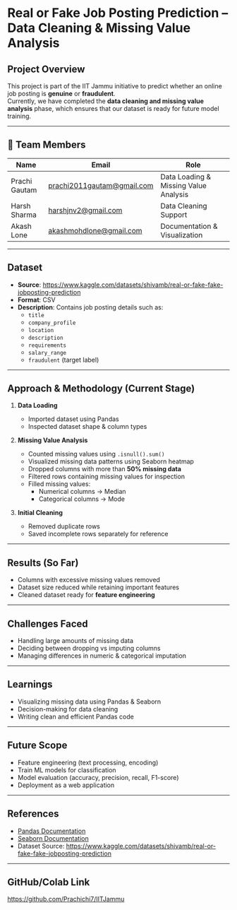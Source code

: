 # Real or Fake Job Posting Prediction – Data Cleaning & Missing Value Analysis

## Project Overview
This project is part of the IIT Jammu initiative to predict whether an online job posting is **genuine** or **fraudulent**.  
Currently, we have completed the **data cleaning and missing value analysis** phase, which ensures that our dataset is ready for future model training.

---

## 👥 Team Members

| Name           | Email                       | Role |
|----------------|-----------------------------|------|
| Prachi Gautam  | prachi2011gautam@gmail.com  | Data Loading & Missing Value Analysis |
| Harsh Sharma   | harshjnv2@gmail.com         | Data Cleaning Support |
| Akash Lone     | akashmohdlone@gmail.com     | Documentation & Visualization |

---

## Dataset
- **Source**: https://www.kaggle.com/datasets/shivamb/real-or-fake-fake-jobposting-prediction
- **Format**: CSV
- **Description**: Contains job posting details such as:
  - `title`
  - `company_profile`
  - `location`
  - `description`
  - `requirements`
  - `salary_range`
  - `fraudulent` (target label)

---

## Approach & Methodology (Current Stage)
1. **Data Loading**
   - Imported dataset using Pandas
   - Inspected dataset shape & column types

2. **Missing Value Analysis**
   - Counted missing values using `.isnull().sum()`
   - Visualized missing data patterns using Seaborn heatmap
   - Dropped columns with more than **50% missing data**
   - Filtered rows containing missing values for inspection
   - Filled missing values:
     - Numerical columns → Median
     - Categorical columns → Mode

3. **Initial Cleaning**
   - Removed duplicate rows
   - Saved incomplete rows separately for reference

---

## Results (So Far)
- Columns with excessive missing values removed
- Dataset size reduced while retaining important features
- Cleaned dataset ready for **feature engineering**

---

## Challenges Faced
- Handling large amounts of missing data
- Deciding between dropping vs imputing columns
- Managing differences in numeric & categorical imputation

---

## Learnings
- Visualizing missing data using Pandas & Seaborn
- Decision-making for data cleaning
- Writing clean and efficient Pandas code

---

## Future Scope
- Feature engineering (text processing, encoding)
- Train ML models for classification
- Model evaluation (accuracy, precision, recall, F1-score)
- Deployment as a web application

---

## References
- [Pandas Documentation](https://pandas.pydata.org/docs/)
- [Seaborn Documentation](https://seaborn.pydata.org/)
- Dataset Source: https://www.kaggle.com/datasets/shivamb/real-or-fake-fake-jobposting-prediction

---

## GitHub/Colab Link
https://github.com/Prachichi7/IITJammu
